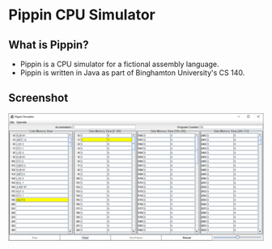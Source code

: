 # Pippin CPU Simulator

## What is Pippin?
- Pippin is a CPU simulator for a fictional assembly language.
- Pippin is written in Java as part of Binghamton University's CS 140.



## Screenshot
![Pippin](screenshot.png)